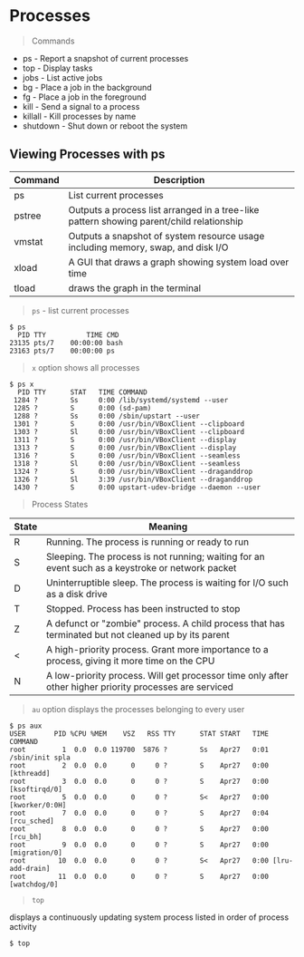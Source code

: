# Processes

> Commands

- ps - Report a snapshot of current processes
- top - Display tasks
- jobs - List active jobs
- bg - Place a job in the background
- fg - Place a job in the foreground
- kill - Send a signal to a process
- killall - Kill processes by name
- shutdown - Shut down or reboot the system

## Viewing Processes with ps

| Command | Description  |
|---------|--------------|
| ps      | List current processes  |
| pstree  | Outputs a process list arranged in a tree-like pattern showing parent/child relationship  |
| vmstat  | Outputs a snapshot of system resource usage including memory, swap, and disk I/O |
| xload   | A GUI that draws a graph showing system load over time |
| tload   | draws the graph in the terminal |

> `ps` - list current processes

```
﻿$ ps
  PID TTY          TIME CMD
23135 pts/7    00:00:00 bash
23163 pts/7    00:00:00 ps
```

> `x` option shows all processes

```
﻿$ ps x
  PID TTY      STAT   TIME COMMAND
 1284 ?        Ss     0:00 /lib/systemd/systemd --user
 1285 ?        S      0:00 (sd-pam)
 1288 ?        Ss     0:00 /sbin/upstart --user
 1301 ?        S      0:00 /usr/bin/VBoxClient --clipboard
 1303 ?        Sl     0:00 /usr/bin/VBoxClient --clipboard
 1311 ?        S      0:00 /usr/bin/VBoxClient --display
 1313 ?        S      0:00 /usr/bin/VBoxClient --display
 1316 ?        S      0:00 /usr/bin/VBoxClient --seamless
 1318 ?        Sl     0:00 /usr/bin/VBoxClient --seamless
 1324 ?        S      0:00 /usr/bin/VBoxClient --draganddrop
 1326 ?        Sl     3:39 /usr/bin/VBoxClient --draganddrop
 1430 ?        S      0:00 upstart-udev-bridge --daemon --user
```

> Process States

| State | Meaning                                          |
|-------|--------------------------------------------------|
| R     | Running. The process is running or ready to run  |
| S     | Sleeping. The process is not running; waiting for an event such as a keystroke or network packet  |
| D     | Uninterruptible sleep. The process is waiting for I/O such as a disk drive  |
| T     | Stopped. Process has been instructed to stop |
| Z     | A defunct or "zombie" process. A child process that has terminated but not cleaned up by its parent |
| <     | A high-priority process. Grant more importance to a process, giving it more time on the CPU |
| N     | A low-priority process. Will get processor time only after other higher priority processes are serviced |

> `au` option displays the processes belonging to every user

```
﻿$ ps aux
USER       PID %CPU %MEM    VSZ   RSS TTY      STAT START   TIME COMMAND
root         1  0.0  0.0 119700  5876 ?        Ss   Apr27   0:01 /sbin/init spla
root         2  0.0  0.0      0     0 ?        S    Apr27   0:00 [kthreadd]
root         3  0.0  0.0      0     0 ?        S    Apr27   0:00 [ksoftirqd/0]
root         5  0.0  0.0      0     0 ?        S<   Apr27   0:00 [kworker/0:0H]
root         7  0.0  0.0      0     0 ?        S    Apr27   0:04 [rcu_sched]
root         8  0.0  0.0      0     0 ?        S    Apr27   0:00 [rcu_bh]
root         9  0.0  0.0      0     0 ?        S    Apr27   0:00 [migration/0]
root        10  0.0  0.0      0     0 ?        S<   Apr27   0:00 [lru-add-drain]
root        11  0.0  0.0      0     0 ?        S    Apr27   0:00 [watchdog/0]
```

> `top`

displays a continuously updating system process listed in order of process activity

```
﻿$ top
```
